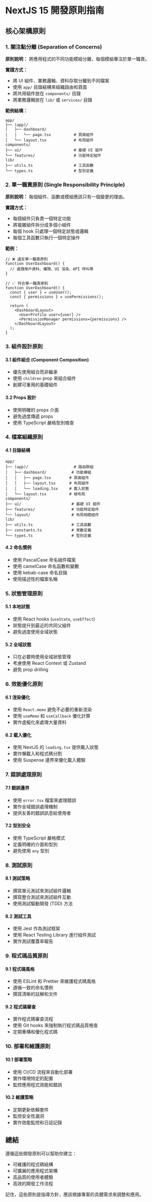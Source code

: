 # NextJS 15 開發原則指南

## 核心架構原則

### 1. 關注點分離 (Separation of Concerns)

**原則說明：** 將應用程式的不同功能模組分離，每個模組專注於單一職責。

**實踐方式：**
- 將 UI 組件、業務邏輯、資料存取分離到不同檔案
- 使用 `app/` 目錄結構來組織路由和頁面
- 將共用組件放在 `components/` 目錄
- 將業務邏輯放在 `lib/` 或 `services/` 目錄

**範例結構：**
```
app/
├── (app)/
│   ├── dashboard/
│   │   └── page.tsx          # 頁面組件
│   └── layout.tsx            # 布局組件
components/
├── ui/                       # 基礎 UI 組件
└── features/                 # 功能特定組件
lib/
├── utils.ts                  # 工具函數
└── types.ts                  # 型別定義
```

### 2. 單一職責原則 (Single Responsibility Principle)

**原則說明：** 每個組件、函數或模組應該只有一個變更的理由。

**實踐方式：**
- 每個組件只負責一個特定功能
- 將複雜組件拆分成多個小組件
- 每個 hook 只處理一個特定狀態或邏輯
- 每個工具函數只執行一個特定操作

**範例：**
```tsx
// ❌ 違反單一職責原則
function UserDashboard() {
  // 處理用戶資料、權限、UI 渲染、API 呼叫等
}

// ✅ 符合單一職責原則
function UserDashboard() {
  const { user } = useUser();
  const { permissions } = usePermissions();
  
  return (
    <DashboardLayout>
      <UserProfile user={user} />
      <PermissionManager permissions={permissions} />
    </DashboardLayout>
  );
}
```

### 3. 組件設計原則

#### 3.1 組件組合 (Component Composition)
- 優先使用組合而非繼承
- 使用 `children` prop 來組合組件
- 創建可重用的基礎組件

#### 3.2 Props 設計
- 使用明確的 props 介面
- 避免過度傳遞 props
- 使用 TypeScript 嚴格型別檢查

### 4. 檔案組織原則

#### 4.1 目錄結構
```
app/
├── (app)/                    # 路由群組
│   ├── dashboard/           # 功能模組
│   │   ├── page.tsx        # 頁面組件
│   │   ├── layout.tsx      # 布局組件
│   │   └── loading.tsx     # 載入狀態
│   └── layout.tsx          # 根布局
components/
├── ui/                      # 基礎 UI 組件
├── features/                # 功能特定組件
└── layout/                  # 布局相關組件
lib/
├── utils.ts                 # 工具函數
├── constants.ts             # 常數定義
└── types.ts                 # 型別定義
```

#### 4.2 命名慣例
- 使用 PascalCase 命名組件檔案
- 使用 camelCase 命名函數和變數
- 使用 kebab-case 命名目錄
- 使用描述性的檔案名稱

### 5. 狀態管理原則

#### 5.1 本地狀態
- 使用 React hooks (`useState`, `useEffect`)
- 狀態提升到最近的共同父組件
- 避免過度使用全域狀態

#### 5.2 全域狀態
- 只在必要時使用全域狀態管理
- 考慮使用 React Context 或 Zustand
- 避免 prop drilling

### 6. 效能優化原則

#### 6.1 渲染優化
- 使用 `React.memo` 避免不必要的重新渲染
- 使用 `useMemo` 和 `useCallback` 優化計算
- 實作虛擬化來處理大量資料

#### 6.2 載入優化
- 使用 NextJS 的 `loading.tsx` 提供載入狀態
- 實作懶載入和程式碼分割
- 使用 Suspense 邊界來優化載入體驗

### 7. 錯誤處理原則

#### 7.1 錯誤邊界
- 使用 `error.tsx` 檔案來處理錯誤
- 實作全域錯誤處理機制
- 提供友善的錯誤訊息給使用者

#### 7.2 型別安全
- 使用 TypeScript 嚴格模式
- 定義明確的介面和型別
- 避免使用 `any` 型別

### 8. 測試原則

#### 8.1 測試策略
- 撰寫單元測試來測試組件邏輯
- 撰寫整合測試來測試組件互動
- 使用測試驅動開發 (TDD) 方法

#### 8.2 測試工具
- 使用 Jest 作為測試框架
- 使用 React Testing Library 進行組件測試
- 實作測試覆蓋率報告

### 9. 程式碼品質原則

#### 9.1 程式碼風格
- 使用 ESLint 和 Prettier 來維護程式碼風格
- 遵循一致的命名慣例
- 撰寫清晰的註解和文件

#### 9.2 程式碼審查
- 實作程式碼審查流程
- 使用 Git hooks 來強制執行程式碼品質檢查
- 定期重構和優化程式碼

### 10. 部署和維護原則

#### 10.1 部署策略
- 使用 CI/CD 流程來自動化部署
- 實作環境特定的配置
- 監控應用程式效能和錯誤

#### 10.2 維護策略
- 定期更新依賴套件
- 監控安全性漏洞
- 實作效能監控和日誌記錄

## 總結

遵循這些開發原則可以幫助你建立：
- 可維護的程式碼結構
- 可擴展的應用程式架構
- 高品質的使用者體驗
- 高效的開發工作流程

記住，這些原則是指導方針，應該根據專案的具體需求來調整和應用。
